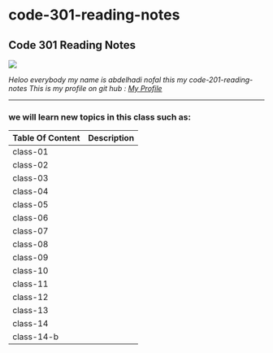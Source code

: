 # code-301-reading-notes

## **Code 301 Reading Notes**

![](http://news.efinancialcareers.com/binaries/content/gallery/efinancial-careers/articles/2019/03/programmer.jpg)

_Heloo everybody my name is abdelhadi nofal this my code-201-reading-notes_
_This is my profile on git hub : [My Profile](https://github.com/abdelhadi-nofal)_
 
 ***
 
### we will learn new topics in this class such as:





 | Table Of Content                    | Description                                                                  |
 | ---------------------               | -----------                                                                  |
 | class-01                            |               |
 | class-02                            |               |
 | class-03                            |               | 
 | class-04                            |               |
 | class-05                            |               |
 | class-06                            |               |
 | class-07                            |              |
 | class-08                            |               |
 | class-09                            |               |
 | class-10                            |               |   
 | class-11                            |               |
 | class-12                            |               |
 | class-13                            |              |
 | class-14                            |              |   
 | class-14-b                          |              |
